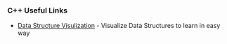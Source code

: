 ### C++ Useful Links

 * [Data Structure Visulization](http://www.cs.usfca.edu/~galles/visualization/Algorithms.html) -  Visualize Data Structures to learn in easy way
